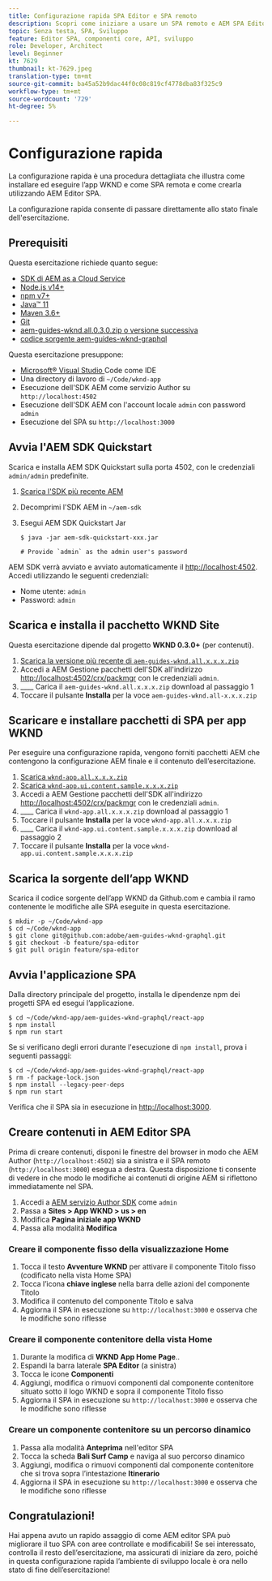 ```yaml
---
title: Configurazione rapida SPA Editor e SPA remoto
description: Scopri come iniziare a usare un SPA remoto e AEM SPA Editor in 15 minuti!
topic: Senza testa, SPA, Sviluppo
feature: Editor SPA, componenti core, API, sviluppo
role: Developer, Architect
level: Beginner
kt: 7629
thumbnail: kt-7629.jpeg
translation-type: tm+mt
source-git-commit: ba45a52b9dac44f0c08c819cf4778dba83f325c9
workflow-type: tm+mt
source-wordcount: '729'
ht-degree: 5%

---
```



# Configurazione rapida

La configurazione rapida è una procedura dettagliata che illustra come installare ed eseguire l’app WKND e come SPA remota e come crearla utilizzando AEM Editor SPA.

La configurazione rapida consente di passare direttamente allo stato finale dell&#39;esercitazione.

## Prerequisiti

Questa esercitazione richiede quanto segue:

+ [SDK di AEM as a Cloud Service](https://experienceleague.adobe.com/docs/experience-manager-learn/cloud-service/local-development-environment-set-up/aem-runtime.html?lang=en)
+ [Node.js v14+](https://nodejs.org/it/)
+ [npm v7+](https://www.npmjs.com/)
+ [Java™ 11](https://downloads.experiencecloud.adobe.com/content/software-distribution/en/general.html)
+ [Maven 3.6+](https://maven.apache.org/)
+ [Git](https://git-scm.com/downloads)
+ [aem-guides-wknd.all.0.3.0.zip o versione successiva](https://github.com/adobe/aem-guides-wknd/releases)
+ [codice sorgente aem-guides-wknd-graphql](https://github.com/adobe/aem-guides-wknd-graphql)

Questa esercitazione presuppone:

+ [Microsoft® Visual Studio ](https://visualstudio.microsoft.com/) Code come IDE
+ Una directory di lavoro di `~/Code/wknd-app`
+ Esecuzione dell&#39;SDK AEM come servizio Author su `http://localhost:4502`
+ Esecuzione dell&#39;SDK AEM con l&#39;account locale `admin` con password `admin`
+ Esecuzione del SPA su `http://localhost:3000`

## Avvia l&#39;AEM SDK Quickstart

Scarica e installa AEM SDK Quickstart sulla porta 4502, con le credenziali `admin/admin` predefinite.

1. [Scarica l&#39;SDK più recente AEM](https://experience.adobe.com/#/downloads/content/software-distribution/en/aemcloud.html?fulltext=AEM*+SDK*&amp;orderby=%40jcr%3Acontent%2Fjcr%3AlastModified&amp;orderby.sort=desc&amp;layout=list&amp;p.offset=0&amp;p.limit=1)
1. Decomprimi l&#39;SDK AEM in `~/aem-sdk`
1. Esegui AEM SDK Quickstart Jar

   ```
   $ java -jar aem-sdk-quickstart-xxx.jar
   
   # Provide `admin` as the admin user's password
   ```

AEM SDK verrà avviato e avviato automaticamente il [http://localhost:4502](Http://localhost:4502). Accedi utilizzando le seguenti credenziali:

+ Nome utente: `admin`
+ Password: `admin`

## Scarica e installa il pacchetto WKND Site

Questa esercitazione dipende dal progetto __WKND 0.3.0+__ (per contenuti).

1. [Scarica la versione più recente di  `aem-guides-wknd.all.x.x.x.zip`](https://github.com/adobe/aem-guides-wknd/releases)
1. Accedi a AEM Gestione pacchetti dell&#39;SDK all&#39;indirizzo [http://localhost:4502/crx/packmgr](http://localhost:4502/crx/packmgr) con le credenziali `admin`.
1. ____ Carica il  `aem-guides-wknd.all.x.x.x.zip` download al passaggio 1
1. Toccare il pulsante __Installa__ per la voce `aem-guides-wknd.all-x.x.x.zip`

## Scaricare e installare pacchetti di SPA per app WKND

Per eseguire una configurazione rapida, vengono forniti pacchetti AEM che contengono la configurazione AEM finale e il contenuto dell’esercitazione.

1. [Scarica `wknd-app.all.x.x.x.zip`](./assets/quick-setup/wknd-app.all-1.0.0-SNAPSHOT.zip)
1. [Scarica `wknd-app.ui.content.sample.x.x.x.zip`](./assets/quick-setup/wknd-app.ui.content.sample-1.0.0.zip)
1. Accedi a AEM Gestione pacchetti dell&#39;SDK all&#39;indirizzo [http://localhost:4502/crx/packmgr](http://localhost:4502/crx/packmgr) con le credenziali `admin`.
1. ____ Carica il  `wknd-app.all.x.x.x.zip` download al passaggio 1
1. Toccare il pulsante __Installa__ per la voce `wknd-app.all.x.x.x.zip`
1. ____ Carica il  `wknd-app.ui.content.sample.x.x.x.zip` download al passaggio 2
1. Toccare il pulsante __Installa__ per la voce `wknd-app.ui.content.sample.x.x.x.zip`

## Scarica la sorgente dell’app WKND

Scarica il codice sorgente dell’app WKND da Github.com e cambia il ramo contenente le modifiche alle SPA eseguite in questa esercitazione.

```
$ mkdir -p ~/Code/wknd-app
$ cd ~/Code/wknd-app
$ git clone git@github.com:adobe/aem-guides-wknd-graphql.git
$ git checkout -b feature/spa-editor
$ git pull origin feature/spa-editor
```

## Avvia l&#39;applicazione SPA

Dalla directory principale del progetto, installa le dipendenze npm dei progetti SPA ed esegui l’applicazione.

```
$ cd ~/Code/wknd-app/aem-guides-wknd-graphql/react-app
$ npm install
$ npm run start
```

Se si verificano degli errori durante l&#39;esecuzione di `npm install`, prova i seguenti passaggi:

```
$ cd ~/Code/wknd-app/aem-guides-wknd-graphql/react-app
$ rm -f package-lock.json
$ npm install --legacy-peer-deps
$ npm run start
```

Verifica che il SPA sia in esecuzione in [http://localhost:3000](Http://localhost:3000).

## Creare contenuti in AEM Editor SPA

Prima di creare contenuti, disponi le finestre del browser in modo che AEM Author (`http://localhost:4502`) sia a sinistra e il SPA remoto (`http://localhost:3000`) esegua a destra. Questa disposizione ti consente di vedere in che modo le modifiche ai contenuti di origine AEM si riflettono immediatamente nel SPA.

1. Accedi a [AEM servizio Author SDK](Http://localhost:4502) come `admin`
1. Passa a __Sites > App WKND > us > en__
1. Modifica __Pagina iniziale app WKND__
1. Passa alla modalità __Modifica__

### Creare il componente fisso della visualizzazione Home

1. Tocca il testo __Avventure WKND__ per attivare il componente Titolo fisso (codificato nella vista Home SPA)
1. Tocca l’icona __chiave inglese__ nella barra delle azioni del componente Titolo
1. Modifica il contenuto del componente Titolo e salva
1. Aggiorna il SPA in esecuzione su `http://localhost:3000` e osserva che le modifiche sono riflesse

### Creare il componente contenitore della vista Home

1. Durante la modifica di __WKND App Home Page__..
1. Espandi la barra laterale __SPA Editor__ (a sinistra)
1. Tocca le icone __Componenti__
1. Aggiungi, modifica o rimuovi componenti dal componente contenitore situato sotto il logo WKND e sopra il componente Titolo fisso
1. Aggiorna il SPA in esecuzione su `http://localhost:3000` e osserva che le modifiche sono riflesse

### Creare un componente contenitore su un percorso dinamico

1. Passa alla modalità __Anteprima__ nell&#39;editor SPA
1. Tocca la scheda __Bali Surf Camp__ e naviga al suo percorso dinamico
1. Aggiungi, modifica o rimuovi componenti dal componente contenitore che si trova sopra l’intestazione __Itinerario__
1. Aggiorna il SPA in esecuzione su `http://localhost:3000` e osserva che le modifiche sono riflesse

## Congratulazioni!

Hai appena avuto un rapido assaggio di come AEM editor SPA può migliorare il tuo SPA con aree controllate e modificabili! Se sei interessato, controlla il resto dell’esercitazione, ma assicurati di iniziare da zero, poiché in questa configurazione rapida l’ambiente di sviluppo locale è ora nello stato di fine dell’esercitazione!
